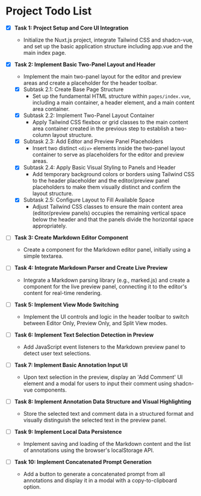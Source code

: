 # Project Todo List

- [x] **Task 1: Project Setup and Core UI Integration**
  - Initialize the Nuxt.js project, integrate Tailwind CSS and shadcn-vue, and set up the basic application structure including app.vue and the main index page.

- [x] **Task 2: Implement Basic Two-Panel Layout and Header**
  - Implement the main two-panel layout for the editor and preview areas and create a placeholder for the header toolbar.
  - [x] Subtask 2.1: Create Base Page Structure
    - Set up the fundamental HTML structure within `pages/index.vue`, including a main container, a header element, and a main content area container.
  - [x] Subtask 2.2: Implement Two-Panel Layout Container
    - Apply Tailwind CSS flexbox or grid classes to the main content area container created in the previous step to establish a two-column layout structure.
  - [x] Subtask 2.3: Add Editor and Preview Panel Placeholders
    - Insert two distinct `<div>` elements inside the two-panel layout container to serve as placeholders for the editor and preview areas.
  - [x] Subtask 2.4: Apply Basic Visual Styling to Panels and Header
    - Add temporary background colors or borders using Tailwind CSS to the header placeholder and the editor/preview panel placeholders to make them visually distinct and confirm the layout structure.
  - [x] Subtask 2.5: Configure Layout to Fill Available Space
    - Adjust Tailwind CSS classes to ensure the main content area (editor/preview panels) occupies the remaining vertical space below the header and that the panels divide the horizontal space appropriately.

- [ ] **Task 3: Create Markdown Editor Component**
  - Create a component for the Markdown editor panel, initially using a simple textarea.

- [ ] **Task 4: Integrate Markdown Parser and Create Live Preview**
  - Integrate a Markdown parsing library (e.g., marked.js) and create a component for the live preview panel, connecting it to the editor's content for real-time rendering.

- [ ] **Task 5: Implement View Mode Switching**
  - Implement the UI controls and logic in the header toolbar to switch between Editor Only, Preview Only, and Split View modes.

- [ ] **Task 6: Implement Text Selection Detection in Preview**
  - Add JavaScript event listeners to the Markdown preview panel to detect user text selections.

- [ ] **Task 7: Implement Basic Annotation Input UI**
  - Upon text selection in the preview, display an 'Add Comment' UI element and a modal for users to input their comment using shadcn-vue components.

- [ ] **Task 8: Implement Annotation Data Structure and Visual Highlighting**
  - Store the selected text and comment data in a structured format and visually distinguish the selected text in the preview panel.

- [ ] **Task 9: Implement Local Data Persistence**
  - Implement saving and loading of the Markdown content and the list of annotations using the browser's localStorage API.

- [ ] **Task 10: Implement Concatenated Prompt Generation**
  - Add a button to generate a concatenated prompt from all annotations and display it in a modal with a copy-to-clipboard option.
